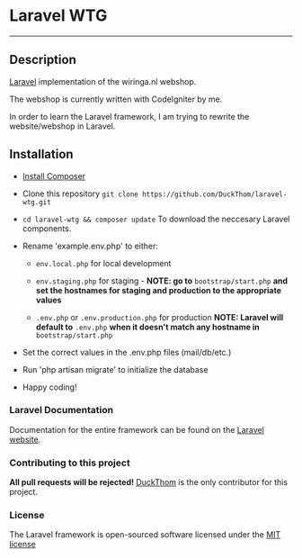 # Laravel WTG

* * *

## Description

[Laravel](http://laravel.com/) implementation of the wiringa.nl webshop.

The webshop is currently written with CodeIgniter by me.

In order to learn the Laravel framework, I am trying to rewrite the website/webshop in Laravel.

## Installation

* [Install Composer](https://getcomposer.org)

* Clone this repository `git clone https://github.com/DuckThom/laravel-wtg.git`

* `cd laravel-wtg && composer update` To download the neccesary Laravel components.

* Rename 'example.env.php' to either:

    * `env.local.php` for local development
    
    * `env.staging.php` for staging - **NOTE: go to** `bootstrap/start.php` **and set the hostnames for staging and production to the appropriate values**
    
    * `.env.php` or `.env.production.php` for production **NOTE: Laravel will default to** `.env.php` **when it doesn't match any hostname in** `bootstrap/start.php`
    
* Set the correct values in the .env.php files (mail/db/etc.)

* Run 'php artisan migrate' to initialize the database

* Happy coding!

### Laravel Documentation

Documentation for the entire framework can be found on the [Laravel website](http://laravel.com/docs).

### Contributing to this project

**All pull requests will be rejected!**
[DuckThom](https://github.com/DuckThom) is the only contributor for this project.

### License

The Laravel framework is open-sourced software licensed under the [MIT license](http://opensource.org/licenses/MIT)

